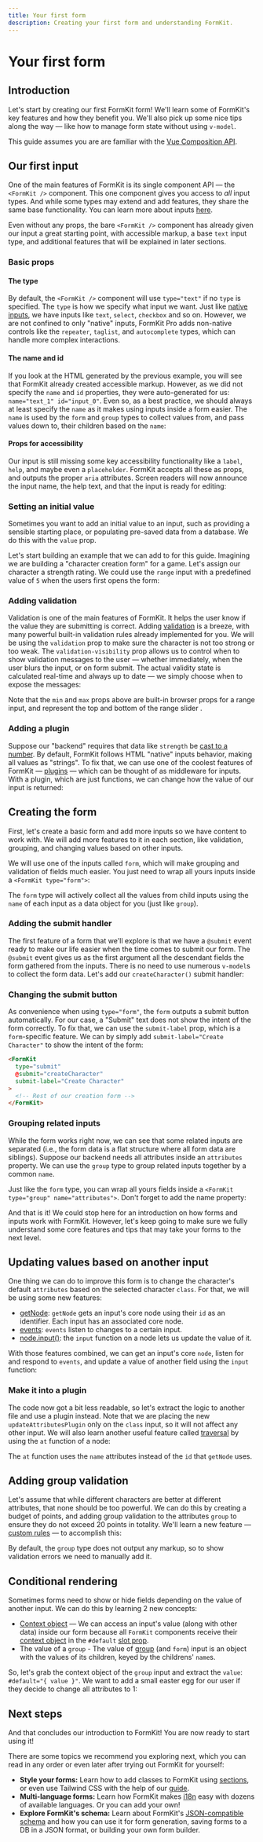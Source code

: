```yaml
---
title: Your first form
description: Creating your first form and understanding FormKit.
---
```


# Your first form

<page-toc></page-toc>

## Introduction

Let's start by creating our first FormKit form! We'll learn some of FormKit's key features and how they benefit you. We'll also pick up some nice tips along the way — like how to manage form state without using `v-model`.

<callout type="info" label="Composition API">
This guide assumes you are are familiar with the <a href="https://vuejs.org/guide/introduction.html#api-styles">Vue Composition API</a>.
</callout>

## Our first input

One of the main features of FormKit is its single component API — the `<FormKit />` component. This one component gives you access to _all_ input types. And while some types may extend and add features, they share the same base functionality. You can learn more about inputs [here](/essentials/inputs).

Even without any props, the bare `<FormKit />` component has already given our input a great starting point, with accessible markup, a base `text` input type, and additional features that will be explained in later sections.

### Basic props

#### The type

By default, the `<FormKit />` component will use `type="text"` if no `type` is specified. The `type` is how we specify what input we want. Just like [native inputs](https://developer.mozilla.org/en-US/docs/Web/HTML/Element/input), we have inputs like `text`, `select`, `checkbox` and so on. However, we are not confined to only "native" inputs, FormKit Pro adds non-native controls like the `repeater`, `taglist`, and `autocomplete` types, which can handle more complex interactions.

<example
  name="First input"
  file="_content/examples/guides/your-first-form/first-input/example.vue">
</example>

#### The name and id

If you look at the HTML generated by the previous example, you will see that FormKit already created accessible markup. However, as we did not specify the `name` and `id` properties, they were auto-generated for us: `name="text_1" id="input_0"`. Even so, as a best practice, we should always at least specify the `name` as it makes using inputs inside a form easier. The `name` is used by the `form` and `group` types to collect values from, and pass values down to, their children based on the `name`:

<example
  name="Adding name and id"
  file="_content/examples/guides/your-first-form/input-name-id/example.vue">
</example>

#### Props for accessibility

Our input is still missing some key accessibility functionality like a `label`, `help`, and maybe even a `placeholder`. FormKit accepts all these as props, and outputs the proper `aria` attributes. Screen readers will now announce the input name, the help text, and that the input is ready for editing:

<example
  name="Adding label and help texts"
  file="_content/examples/guides/your-first-form/input-accessible-text/example.vue">
</example>

### Setting an initial value

Sometimes you want to add an initial value to an input, such as providing a sensible starting place, or populating pre-saved data from a database. We do this with the `value` prop.

Let's start building an example that we can add to for this guide. Imagining we are building a "character creation form" for a game. Let's assign our character a strength rating. We could use the `range` input with a predefined value of `5` when the users first opens the form:

<example
  name="Adding label and help texts"
  file="_content/examples/guides/your-first-form/input-vitality-bar/example.vue">
</example>

### Adding validation

Validation is one of the main features of FormKit. It helps the user know if the value they are submitting is correct. Adding [validation](/essentials/validation) is a breeze, with many powerful built-in validation rules already implemented for you. We will be using the `validation` prop to make sure the character is not too strong or too weak. The `validation-visibility` prop allows us to control when to show validation messages to the user — whether immediately, when the user blurs the input, or on form submit. The actual validity state is calculated real-time and always up to date — we simply choose when to expose the messages:

<example
  name="Adding validation to name"
  file="_content/examples/guides/your-first-form/input-validation/example.vue">
</example>

</client-only>

Note that the `min` and `max` props above are built-in browser props for a range input, and represent the top and bottom of the range slider .

### Adding a plugin

Suppose our "backend" requires that data like `strength` be [cast to a number](https://formkit.link/b37c7d36263ab0ee1bd626aa0a405b93). By default, FormKit follows HTML "native" inputs behavior, making all values as "strings". To fix that, we can use one of the coolest features of FormKit — [plugins](/advanced/core#plugins) — which can be thought of as middleware for inputs. With a plugin, which are just functions, we can change how the value of our input is returned:

<example
  name="Adding plugin to cast to number"
  file="_content/examples/guides/your-first-form/input-cast-number/example.vue">
</example>

## Creating the form

First, let's create a basic form and add more inputs so we have content to work with. We will add more features to it in each section, like validation, grouping, and changing values based on other inputs.

We will use one of the inputs called `form`, which will make grouping and validation of fields much easier. You just need to wrap all yours inputs inside a `<FormKit type="form">`:

<callout type="info" label="Form values">
The <code>form</code> type will actively collect all the values from child inputs using the <code>name</code> of each input as a data object for you (just like <code>group</code>).
</callout>

<example
  name="Character creation form"
  file="_content/examples/guides/your-first-form/character-basic-form/example.vue">
</example>

### Adding the submit handler

The first feature of a form that we'll explore is that we have a `@submit` event ready to make our life easier when the time comes to submit our form. The `@submit` event gives us as the first argument all the descendant fields the form gathered from the inputs. There is no need to use numerous `v-model`s to collect the form data. Let's add our `createCharacter()` submit handler:

<example
  name="Adding form submit"
  file="_content/examples/guides/your-first-form/character-form-submit/example.vue">
</example>

### Changing the submit button

As convenience when using `type="form"`, the `form` outputs a submit button automatically. For our case, a "Submit" text does not show the intent of the form correctly. To fix that, we can use the `submit-label` prop, which is a `form`-specific feature. We can by simply add `submit-label="Create Character"` to show the intent of the form:

<client-only>

```html
<FormKit
  type="submit"
  @submit="createCharacter"
  submit-label="Create Character"
>
  <!-- Rest of our creation form -->
</FormKit>
```

</client-only>

### Grouping related inputs

While the form works right now, we can see that some related inputs are separated (i.e., the form data is a flat structure where all form data are siblings). Suppose our backend needs all attributes inside an `attributes` property. We can use the `group` type to group related inputs together by a common `name`.

Just like the `form` type, you can wrap all yours fields inside a `<FormKit type="group" name="attributes">`. Don't forget to add the name property:

<example
  name="Grouping inputs"
  file="_content/examples/guides/your-first-form/character-group-attributes/example.vue">
</example>

And that is it! We could stop here for an introduction on how forms and inputs work with FormKit. However, let's keep going to make sure we fully understand some core features and tips that may take your forms to the next level.

## Updating values based on another input

One thing we can do to improve this form is to change the character's default `attributes` based on the selected character `class`. For that, we will be using some new features:

- [getNode](/advanced/core#getting-a-components-node): `getNode` gets an input's core node using their `id` as an identifier. Each input has an associated core node.
- [events](/advanced/core#events): `events` listen to changes to a certain input.
- [node.input()](/essentials/inputs#using-nodeinput): the `input` function on a node lets us update the value of it.

With those features combined, we can get an input's core `node`, listen for and respond to `events`, and update a value of another field using the `input` function:

<example
  name="Updating attributes based on the character class"
  file="_content/examples/guides/your-first-form/character-attributes-update/example.vue">
</example>

### Make it into a plugin

The code now got a bit less readable, so let's extract the logic to another file and use a plugin instead. Note that we are placing the new `updateAttributesPlugin` only on the `class` input, so it will not affect any other input. We will also learn another useful feature called [traversal](/advanced/core#traversal) by using the `at` function of a node:

<callout type="warning" label="at() uses name">
The <code>at</code> function uses the <code>name</code> attributes instead of the <code>id</code> that <code>getNode</code> uses.
</callout>

<example
  name="Refactor as a plugin"
  :file="[
    '_content/examples/guides/your-first-form/character-plugin/example.vue',
    '_content/examples/guides/your-first-form/character-plugin/plugins.js',
  ]"
  init-file-tab="example.vue">
</example>

## Adding group validation

Let's assume that while different characters are better at different attributes, that none should be too powerful. We can do this by creating a budget of points, and adding group validation to the attributes `group` to ensure they do not exceed 20 points in totality. We'll learn a new feature — [custom rules](/essentials/validation#custom-rules) — to accomplish this:

<callout type="warning" label="Groups do not display messages by default">
By default, the <code>group</code> type does not output any markup, so to show validation errors we need to manually add it.
</callout>

<example
  name="Adding custom rule to group"
  :file="[
    '_content/examples/guides/your-first-form/character-group-rule/example.vue',
    '_content/examples/guides/your-first-form/character-group-rule/plugins.js',
    '_content/examples/guides/your-first-form/character-group-rule/rules.js',
  ]"
  init-file-tab="example.vue">
</example>

## Conditional rendering

Sometimes forms need to show or hide fields depending on the value of another input. We can do this by learning 2 new concepts: 
- [Context object](/advanced/context) — We can access an input's value (along with other data) inside our form because all `FormKit` components receive their [context object](https://formkit.com/advanced/context) in the `#default` [slot prop](https://vuejs.org/guide/components/slots.html#scoped-slots).
- The value of a `group` - The value of [group](/inputs/group) (and `form`) input is an object with the values of its children, keyed by the childrens' `name`s.

So, let's grab the context object of the `group` input and extract the `value`: `#default="{ value }"`. We want to add a small easter egg for our user if they decide to change all attributes to 1:

<example
  name="Conditional rendering"
  :file="[
    '_content/examples/guides/your-first-form/character-easter-egg/example.vue',
    '_content/examples/guides/your-first-form/character-easter-egg/plugins.js',
    '_content/examples/guides/your-first-form/character-easter-egg/rules.js',
  ]"
  init-file-tab="example.vue">
</example>

## Next steps

And that concludes our introduction to FormKit! You are now ready to start using it!

There are some topics we recommend you exploring next, which you can read in any order or even later after trying out FormKit for yourself:

- **Style your forms:** Learn how to add classes to FormKit using [sections](/essentials/styling), or even use Tailwind CSS with the help of our [guide](/guides/create-a-tailwind-theme).
- **Multi-language forms:** Learn how FormKit makes [i18n](/essentials/internationalization) easy with dozens of available languages. Or you can add your own!
- **Explore FormKit's schema:** Learn about FormKit's [JSON-compatible schema](/essentials/generation) and how you can use it for form generation, saving forms to a DB in a JSON format, or building your own form builder.
